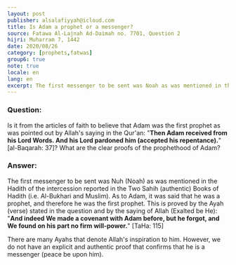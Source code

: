 ```yaml
---
layout: post
publisher: alsalafiyyah@icloud.com
title: Is Adam a prophet or a messenger?
source: Fatawa Al-Lajnah Ad-Daimah no. 7701, Question 2
hijri: Muharram 7, 1442
date: 2020/08/26
category: [prophets,fatwas]
group6: true
note: true
locale: en
lang: en
excerpt: The first messenger to be sent was Noah as was mentioned in the Hadith of the intercession reported in the Two authentic Books of Hadith.
---
```


### Question:
Is it from the articles of faith to believe that Adam was the first prophet as was pointed out by Allah's saying in the Qur'an: "**Then Adam received from his Lord Words. And his Lord pardoned him (accepted his repentance).**" [al-Baqarah: 37]? What are the clear proofs of the prophethood of Adam?

### Answer: 
The first messenger to be sent was Nuh (Noah) as was mentioned in the Hadith of the intercession reported in the Two Sahih (authentic) Books of Hadith (i.e. Al-Bukhari and Muslim). As to Adam, it was said that he was a prophet, and therefore he was the first prophet. This is proved by the Ayah (verse) stated in the question and by the saying of Allah (Exalted be He): "**And indeed We made a covenant with Adam before, but he forgot, and We found on his part no firm will-power.**" [TaHa: 115]

There are many Ayahs that denote Allah's inspiration to him. However, we do not have an explicit and authentic proof that confirms that he is a messenger (peace be upon him).
